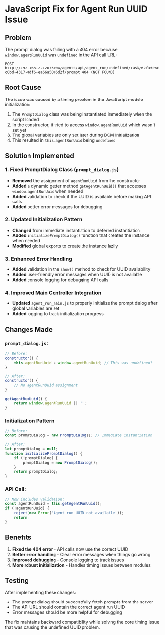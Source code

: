 # JavaScript Fix for Agent Run UUID Issue

## Problem
The prompt dialog was failing with a 404 error because `window.agentRunUuid` was `undefined` in the API call URL:
```
POST http://192.168.2.120:5004/agents/api/agent_run/undefined/task/62f35e6c-c0bd-4317-8df6-ea66a50c6d2f/prompt 404 (NOT FOUND)
```

## Root Cause
The issue was caused by a timing problem in the JavaScript module initialization:

1. The `PromptDialog` class was being instantiated immediately when the script loaded
2. In the constructor, it tried to access `window.agentRunUuid` which wasn't set yet
3. The global variables are only set later during DOM initialization
4. This resulted in `this.agentRunUuid` being `undefined`

## Solution Implemented

### 1. Fixed PromptDialog Class (`prompt_dialog.js`)
- **Removed** the assignment of `agentRunUuid` from the constructor
- **Added** a dynamic getter method `getAgentRunUuid()` that accesses `window.agentRunUuid` when needed
- **Added** validation to check if the UUID is available before making API calls
- **Added** better error messages for debugging

### 2. Updated Initialization Pattern
- **Changed** from immediate instantiation to deferred instantiation
- **Added** `initializePromptDialog()` function that creates the instance when needed
- **Modified** global exports to create the instance lazily

### 3. Enhanced Error Handling
- **Added** validation in the `show()` method to check for UUID availability
- **Added** user-friendly error messages when UUID is not available
- **Added** console logging for debugging API calls

### 4. Improved Main Controller Integration
- **Updated** `agent_run_main.js` to properly initialize the prompt dialog after global variables are set
- **Added** logging to track initialization progress

## Changes Made

### `prompt_dialog.js`:
```javascript
// Before:
constructor() {
    this.agentRunUuid = window.agentRunUuid; // This was undefined!
}

// After:
constructor() {
    // No agentRunUuid assignment
}

getAgentRunUuid() {
    return window.agentRunUuid || '';
}
```

### Initialization Pattern:
```javascript
// Before:
const promptDialog = new PromptDialog(); // Immediate instantiation

// After:
let promptDialog = null;
function initializePromptDialog() {
    if (!promptDialog) {
        promptDialog = new PromptDialog();
    }
    return promptDialog;
}
```

### API Call:
```javascript
// Now includes validation:
const agentRunUuid = this.getAgentRunUuid();
if (!agentRunUuid) {
    reject(new Error('Agent run UUID not available'));
    return;
}
```

## Benefits
1. **Fixed the 404 error** - API calls now use the correct UUID
2. **Better error handling** - Clear error messages when things go wrong
3. **Improved debugging** - Console logging to track issues
4. **More robust initialization** - Handles timing issues between modules

## Testing
After implementing these changes:
- The prompt dialog should successfully fetch prompts from the server
- The API URL should contain the correct agent run UUID
- Error messages should be more helpful for debugging

The fix maintains backward compatibility while solving the core timing issue that was causing the undefined UUID problem.
